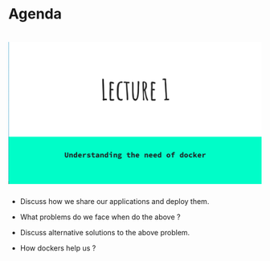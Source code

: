 # Agenda
# ![Thumbnail](youtube/lecture-1/thumbnail.png) #
- Discuss how we share our applications and deploy
them.

- What problems do we face when do the above ?

- Discuss alternative solutions to the above problem.

- How dockers help us ?

